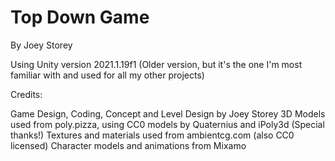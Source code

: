 # Top Down Game

By Joey Storey

Using Unity version 2021.1.19f1 (Older version, but it's the one I'm most familiar with and used for all my other projects)

Credits:

Game Design, Coding, Concept and Level Design by Joey Storey
3D Models used from poly.pizza, using CC0 models by Quaternius and iPoly3d (Special thanks!)
Textures and materials used from ambientcg.com (also CC0 licensed)
Character models and animations from Mixamo


